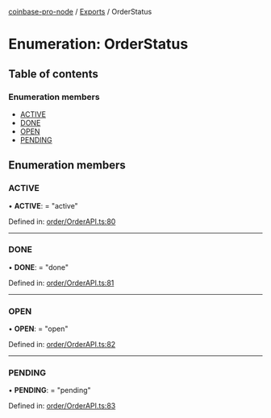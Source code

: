 [coinbase-pro-node](../README.md) / [Exports](../modules.md) / OrderStatus

# Enumeration: OrderStatus

## Table of contents

### Enumeration members

- [ACTIVE](orderstatus.md#active)
- [DONE](orderstatus.md#done)
- [OPEN](orderstatus.md#open)
- [PENDING](orderstatus.md#pending)

## Enumeration members

### ACTIVE

• **ACTIVE**: = "active"

Defined in: [order/OrderAPI.ts:80](https://github.com/bennycode/coinbase-pro-node/blob/a2d34d0/src/order/OrderAPI.ts#L80)

---

### DONE

• **DONE**: = "done"

Defined in: [order/OrderAPI.ts:81](https://github.com/bennycode/coinbase-pro-node/blob/a2d34d0/src/order/OrderAPI.ts#L81)

---

### OPEN

• **OPEN**: = "open"

Defined in: [order/OrderAPI.ts:82](https://github.com/bennycode/coinbase-pro-node/blob/a2d34d0/src/order/OrderAPI.ts#L82)

---

### PENDING

• **PENDING**: = "pending"

Defined in: [order/OrderAPI.ts:83](https://github.com/bennycode/coinbase-pro-node/blob/a2d34d0/src/order/OrderAPI.ts#L83)
